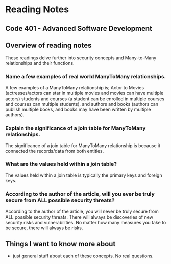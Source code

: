 # Reading Notes


## Code 401 - Advanced Software Development

## Overview of reading notes
These readings delve further into security concepts and Many-to-Many relationships and their functions.

### Name a few examples of real world ManyToMany relationships.

A few examples of a ManyToMany relationship is; Actor to Movies (actresses/actors can star in multiple movies and movies can have multiple actors) students and courses (a student can be enrolled in multiple courses and courses can multiple students), and authors and books (authors can publish multiple books, and books may have been written by multiple authors).

### Explain the significance of a join table for ManyToMany relationships.

The significance of a join table for ManyToMany relationship is because it connected the records/data from both entities.

### What are the values held within a join table?

The values held within a join table is typically the primary keys and foreign keys.


### According to the author of the article, will you ever be truly secure from ALL possible security threats?

According to the author of the article, you will never be truly secure from ALL possible security threats. There will always be discoveries of new security risks and vulnerabilities. No matter how many measures you take to be secure, there will always be risks.


## Things I want to know more about

* just general stuff about each of these concepts. No real questions.